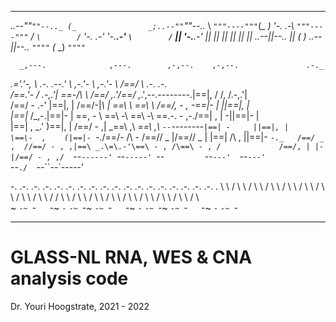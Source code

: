 ___
 _..--""````""--.._
(_                _;..--""````""--.._
\ ```"""----"""```(_                _)
 '-.            .-\ ```"""----"""``` /
    `\        /`   '-.            .-'
      '-.__.-'        `\        /`
         ||             '-.__.-'
         ||                ||
         ||                ||
         ||                ||
    _..--||--.._           ||
   (_          _)     _..--||--.._
     ```""""```      (_          _)
                       ```""""```

      _,---.              ,---.        ,-,--.    ,-,--.               .-._                   
  _.='.'-,  \   _.-.    .--.'  \     ,-.'-  _\ ,-.'-  _\             /==/ \  .-._   _.-.     
 /==.'-     / .-,.'|    \==\-/\ \   /==/_ ,_.'/==/_ ,_.',--.--------.|==|, \/ /, /.-,.'|     
/==/ -   .-' |==|, |    /==/-|_\ |  \==\  \   \==\  \  /==/,  -   , -\==|-  \|  ||==|, |     
|==|_   /_,-.|==|- |    \==\,   - \  \==\ -\   \==\ -\ \==\.-.  - ,-./==| ,  | -||==|- |     
|==|  , \_.' )==|, |    /==/ -   ,|  _\==\ ,\  _\==\ ,\ `--`--------`|==| -   _ ||==|, |     
\==\-  ,    (|==|- `-._/==/-  /\ - \/==/\/ _ |/==/\/ _ |             |==|  /\ , ||==|- `-._  
 /==/ _  ,  //==/ - , ,|==\ _.\=\.-'\==\ - , /\==\ - , /             /==/, | |- |/==/ - , ,/ 
 `--`------' `--`-----' `--`         `--`---'  `--`---'              `--`./  `--``--`-----'  


-. .-.   .-. .-.   .-. .-.   .-. .-.   .-. .-.   .-. .-.   .-. .-.   .-. .-.   .-. .-.   .
  \   \ /   \   \ /   \   \ /   \   \ /   \   \ /   \   \ /   \   \ /   \   \ /   \   \ /
 / \   \   / \   \   / \   \   / \   \   / \   \   / \   \   / \   \   / \   \   / \   \
~   `-~ `-`   `-~ `-`   `-~ `-~   `-~ `-`   `-~ `-`   `-~ `-~   `-~ `-`   `-~ `-`   `-~ `-
___

# GLASS-NL RNA, WES & CNA analysis code #

Dr. Youri Hoogstrate, 2021 - 2022

